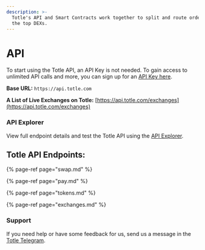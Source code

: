 ```yaml
---
description: >-
  Totle's API and Smart Contracts work together to split and route orders across
  the top DEXs.
---
```


# API

To start using the Totle API, an API Key is not needed. To gain access to unlimited API calls and more, you can sign up for an [API Key here](api-key.md). 

**Base URL:** `https://api.totle.com`

**A List of Live Exchanges on Totle:** [https://api.totle.com/exchanges](https://api.totle.com/exchanges)

### API Explorer

View full endpoint details and test the Totle API using the [API Explorer](https://totle-api.readme.io/reference).

## Totle API Endpoints:

{% page-ref page="swap.md" %}

{% page-ref page="pay.md" %}

{% page-ref page="tokens.md" %}

{% page-ref page="exchanges.md" %}

### Support

If you need help or have some feedback for us, send us a message in the [Totle Telegram](https://t.me/totleinc).

